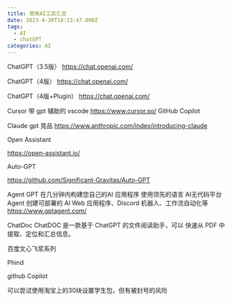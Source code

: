```yaml
---
title: 常用AI工具汇总
date: 2023-4-30T18:13:47.000Z
tags:
  - AI
  - chatGPT
categories: AI
---
```


ChatGPT（3.5版）
https://chat.openai.com/

ChatGPT（4版）
https://chat.openai.com/

ChatGPT（4版+Plugin）
https://chat.openai.com/

Cursor
带 gpt 辅助的 vscode
https://www.cursor.so/
GitHub Copilot


Claude
gpt 竞品 
https://www.anthropic.com/index/introducing-claude

Open Assistant

https://open-assistant.io/

Auto-GPT

https://github.com/Significant-Gravitas/Auto-GPT

Agent GPT
在几分钟内构建您自己的AI 应用程序
使用领先的语言 AI ​​无代码平台 Agent 创建可部署的 AI Web 应用程序、Discord 机器人、工作流自动化等
https://www.gptagent.com/

ChatDoc
ChatDOC 是一款基于 ChatGPT 的文件阅读助手，可以 
快速从 PDF 中提取、定位和汇总信息。

百度文心飞浆系列

Phind

github Copilot 

可以尝试使用淘宝上的30块设置学生包，但有被封号的风险


